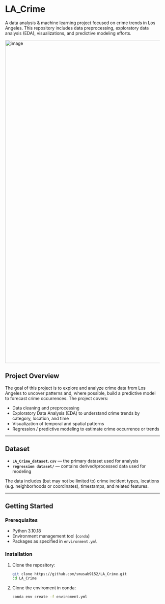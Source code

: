 # LA_Crime

A data analysis & machine learning project focused on crime trends in Los Angeles. This repository includes data preprocessing, exploratory data analysis (EDA), visualizations, and predictive modeling efforts.

<img width="540" height="1049" alt="image" src="https://github.com/user-attachments/assets/cd024531-ea2c-4b3e-bd41-24a3221ceec6" />

## Project Overview

The goal of this project is to explore and analyze crime data from Los Angeles to uncover patterns and, where possible, build a predictive model to forecast crime occurrences. The project covers:

- Data cleaning and preprocessing  
- Exploratory Data Analysis (EDA) to understand crime trends by category, location, and time  
- Visualization of temporal and spatial patterns  
- Regression / predictive modeling to estimate crime occurrence or trends  

---

## Dataset

- **`LA_Crime_dataset.csv`** — the primary dataset used for analysis  
- **`regression dataset/`** — contains derived/processed data used for modeling  

The data includes (but may not be limited to) crime incident types, locations (e.g. neighborhoods or coordinates), timestamps, and related features.

---

## Getting Started

### Prerequisites

- Python 3.10.18
- Environment management tool (`conda`)  
- Packages as specified in `environment.yml`  

### Installation

1. Clone the repository:

   ```bash
   git clone https://github.com/smusab9152/LA_Crime.git
   cd LA_Crime
2. Clone the enviroment in conda:
   ```bash
   conda env create -f enviroment.yml
